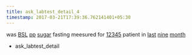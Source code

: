 ```yaml
---
title: ask_labtest_detail_4
timestamp: 2017-03-21T17:39:36.762141401+05:30
---
```


was [BSL](labtest_name) [pp](labtest_name) [sugar](labtest_name) fasting meesured for [12345](number/patient_id) patient in [last](is_prev_next) [nine](count) [month](is_years_months_days_hours_minutes)
* ask_labtest_detail

